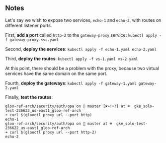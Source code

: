 ## Notes

Let's say we wish to expose two services, `echo-1` and `echo-2`, with routes on different listener ports. 

First, **add a port** called `http-2` to the `gateway-proxy` service:
`kubectl apply -f gateway-proxy-svc.yaml`

Second, **deploy the services**:
`kubectl apply -f echo-1.yaml echo-2.yaml`

Third, **deploy the routes**: 
`kubectl apply -f vs-1.yaml vs-2.yaml`

At this point, there should be a problem with the proxy, because two virtual services have the same domain on the same port. 

Fourth, **deploy the gateways**:
`kubectl apply -f gateway-1.yaml gateway-2.yaml`

Finally, **test the routes**:
```
gloo-ref-arch/security/auth/opa on  master [✘»!+?] at ☸️  gke_solo-test-236622_us-east1_gloo-ref-arch
➜ curl $(glooctl proxy url --port http)
echo-1
gloo-ref-arch/security/auth/opa on  master at ☸️  gke_solo-test-236622_us-east1_gloo-ref-arch
➜ curl $(glooctl proxy url --port http-2)
echo-2
```